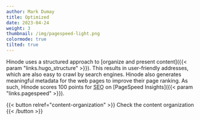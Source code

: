 ```yaml
---
author: Mark Dumay
title: Optimized
date: 2023-04-24
weight: 3
thumbnail: /img/pagespeed-light.png
colormode: true
tilted: true
---
```


Hinode uses a structured approach to [organize and present content]({{< param "links.hugo_structure" >}}). This results in user-friendly addresses, which are also easy to crawl by search engines. Hinode also generates meaningful metadata for the web pages to improve their page ranking. As such, Hinode scores 100 points for <abbr title="Search Engine Optimization">SEO</abbr> on [PageSpeed Insights]({{< param "links.pagespeed" >}}).

{{< button relref="content-organization" >}}
    Check the content organization
{{< /button >}}
